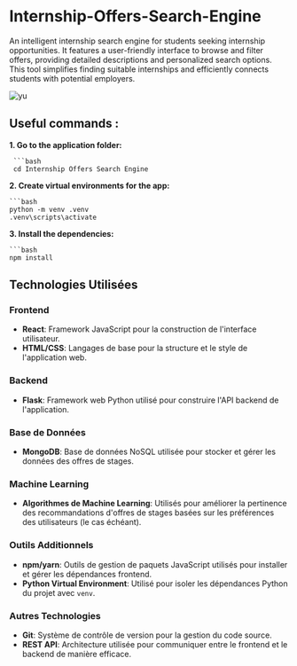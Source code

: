 # Internship-Offers-Search-Engine
An intelligent internship search engine for students seeking internship opportunities. It features a user-friendly interface to browse and filter offers, providing detailed descriptions and personalized search options. This tool simplifies finding suitable internships and efficiently connects students with potential employers.

![yu](https://github.com/Salma-Benaroub/Internship-Offers-Search-Engine-/assets/137185872/76e38066-5799-450f-9e64-5ac88683b193)

## Useful  commands :

 **1. Go to the application folder:**
 
     ```bash
     cd Internship Offers Search Engine

 **2. Create virtual environments for the app:**
 
    ```bash
    python -m venv .venv
    .venv\scripts\activate

 **3. Install the dependencies:**
 
    ```bash
    npm install 
      
## Technologies Utilisées

### Frontend
- **React**: Framework JavaScript pour la construction de l'interface utilisateur.
- **HTML/CSS**: Langages de base pour la structure et le style de l'application web.

### Backend
- **Flask**: Framework web Python utilisé pour construire l'API backend de l'application.

### Base de Données
- **MongoDB**: Base de données NoSQL utilisée pour stocker et gérer les données des offres de stages.

### Machine Learning
- **Algorithmes de Machine Learning**: Utilisés pour améliorer la pertinence des recommandations d'offres de stages basées sur les préférences des utilisateurs (le cas échéant).

### Outils Additionnels
- **npm/yarn**: Outils de gestion de paquets JavaScript utilisés pour installer et gérer les dépendances frontend.
- **Python Virtual Environment**: Utilisé pour isoler les dépendances Python du projet avec `venv`.

### Autres Technologies
- **Git**: Système de contrôle de version pour la gestion du code source.
- **REST API**: Architecture utilisée pour communiquer entre le frontend et le backend de manière efficace.
